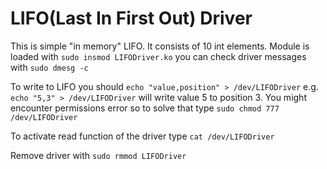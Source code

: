 # LIFO(Last In First Out) Driver


This is simple "in memory" LIFO. It consists of 10 int elements. Module is loaded with `sudo insmod LIFODriver.ko` you can check driver messages with `sudo dmesg -c`

To write to LIFO you should `echo "value,position" > /dev/LIFODriver`
e.g. `echo "5,3" > /dev/LIFODriver` will write value 5 to position 3.
You might encounter permissions error so to solve that type `sudo chmod 777 /dev/LIFODriver`

To activate read function of the driver type `cat /dev/LIFODriver `

Remove driver with `sudo rmmod LIFODriver` 

